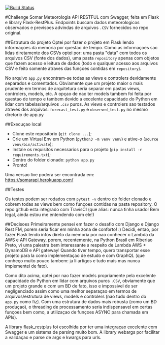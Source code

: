 [![Build Status](https://travis-ci.org/gbbocchini/challengeMet.svg?branch=master)](https://travis-ci.org/gbbocchini/challengeMet)



#Challenge Somar Meteorologia
API RESTFUL com Swagger, feita em Flask e library Flask-RestPlus. Endpoints buscam dados meteorologicos observados e 
previsoes advindas de arquivos ```.CSV``` fornecidos no repo original.


##Estrutura do projeto
Optei por fazer o projeto em Flask lendo informaçoes da memoria por questao de tempo. Como as informaçoes sao lidas
diretamente dos CSVs optei por: uma pasta "data" com todos os arquivos CSV (fonte dos dados), uma pasta ```repository``` 
apenas com objetos que fazem acesso e leitura de dados (todo e qualquer acesso aos arquivos CSV e feito somente
atraves das funçoes contidas em ```repository```). 

No arquivo ```app.py``` encontram-se todas as views e controlers devidamente separados e comentados. Obviamente que um 
projeto maior o mais prudente em termos de arquitetura seria separar em pastas views, controlers, models, etc. A opçao
de nao ter models tambem foi feita por questao de tempo e tambem devido a excelente capacidade do Python em lidar com
tabelas/arquivos ```.csv``` puros. As views e controlers sao testados atraves dos arquivos: ```forecast_test.py``` 
e ```observed_test.py``` no mesmo diretorio de app.py


##Execuçao local

- Clone este repositorio (```git clone ...```);
- Crie um Virtual Env em Python (```python3 -m venv venv```) e ative-o (```source venv/bin/activate```);
- Instale os requisitos necessarios para o projeto (```pip install -r requirements.txt```);
- Dentro do folder clonado: ```python app.py```
- Pronto!

Uma versao live podera ser encontrada em: https://somarapi.herokuapp.com/


##Testes

Os testes podem ser rodados com ```pytest -v``` dentro do folder clonado e cobrem todas as views bem como funçoes contidas 
na pasta repository. O repo github esta integrado com TravisCI (que alias: nunca tinha usado! Bem legal, ainda estou me entendendo
com ele!)

 
##Decisoes
Primeiramente pensei em fazer o desafio com Django e Django Rest FM, porem seria ficar em minha zona de conforto! :)
Decidi, entao, por fazer Flask lendo infos direto da memoria por nao conhecer o Lambda da AWS e API Gateway, porem, 
recentemente, na Python Brasil em Riberiao Preto, vi uma palestra bem interessante a respeito de
Lambda AWS + DynamoDB e API gateway! Quando tiver tempo, quero transportar esse projeto para la como implementaçao de estudo e com GraphQL
(que conheço muito pouco tambem: ja li artigos e tudo mais mas nunca implementei de fato).


Como dito acima, optei por nao fazer models propriamente pela excelente capacidade do Python em lidar com arquivos puros
```.CSV```, obviamente que um projeto grande e com um BD de fato, isso e impossivel de ser negligenciado assim como uma
melhor separaçao em termos de arquivos/estrutura de views, models e controlers (nao tudo dentro do ```app.py``` como fiz).
Com uma estrutura de dados mais robusta (como um BD produçao), o threading de processamento seria indispensavel em certas funçoes
bem como, a utilizaçao de funçoes ASYNC para chamada em APIs).

A library flask_restplus foi escolhida por ter uma integraçao excelente com Swagger e um sistema de parsing muito bom. 
A library webargs por facilitar a validaçao e parse de args e kwargs para urls.


